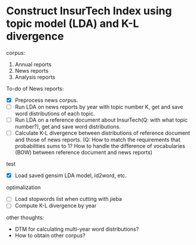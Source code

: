 # Construct InsurTech Index using topic model (LDA) and K-L divergence



corpus:
1. Annual reports
2. News reports
3. Analysis reports
   

To-do of News reports:
- [x] Preprocess news corpus.
- [ ] Run LDA on news reports by year with topic number K, get and save word distributions of each topic.
- [ ] Run LDA on a reference document about InsurTech(Q: with what topic number?), get and save word distributions.
- [ ] Calculate K-L divergence between distributions of reference document and those of news reports. (Q: How to match the requirements that probabilities sums to 1? How to handle the difference of vocabularies (BOW) between reference document and news reports)

test
- [x] Load saved gensim LDA model, id2word, etc.

optimalization
- [ ] Load stopwords list when cutting with jieba
- [ ] Compute K-L divergence by year

other thoughts:
- DTM for calculating multi-year word distributions?
- How to obtain other corpus?